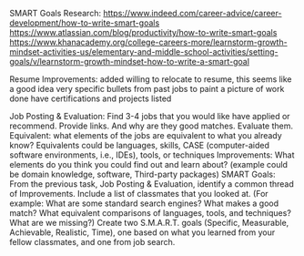 SMART Goals Research:
      https://www.indeed.com/career-advice/career-development/how-to-write-smart-goals
      https://www.atlassian.com/blog/productivity/how-to-write-smart-goals
      https://www.khanacademy.org/college-careers-more/learnstorm-growth-mindset-activities-us/elementary-and-middle-school-activities/setting-goals/v/learnstorm-growth-mindset-how-to-write-a-smart-goal

Resume Improvements:
      added willing to relocate to resume, this seems like a good idea
      very specific bullets from past jobs to paint a picture of work done
      have certifications and projects listed
      
Job Posting & Evaluation: Find 3-4 jobs that you would like have applied or recommend. Provide links. And why are they good matches. Evaluate them.
Equivalent: what elements of the jobs are equivalent to what you already know? Equivalents could be languages, skills, CASE (computer-aided software environments, i.e., IDEs), tools, or techniques
Improvements: What elements do you think you could find out and learn about? (example could be domain knowledge, software, Third-party packages)
SMART Goals: From the previous task, Job Posting & Evaluation, identify a common thread of Improvements. Include a list of classmates that you looked at. (For example: What are some standard search engines? What makes a good match? What equivalent comparisons of languages, tools, and techniques? What are we missing?)
Create two S.M.A.R.T. goals (Specific, Measurable, Achievable, Realistic, Time), one based on what you learned from your fellow classmates, and one from job search.
